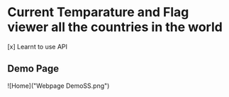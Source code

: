 # Current Temparature and Flag viewer all the countries in the world
[x] Learnt to use API

## Demo Page
![Home]("Webpage DemoSS.png")
